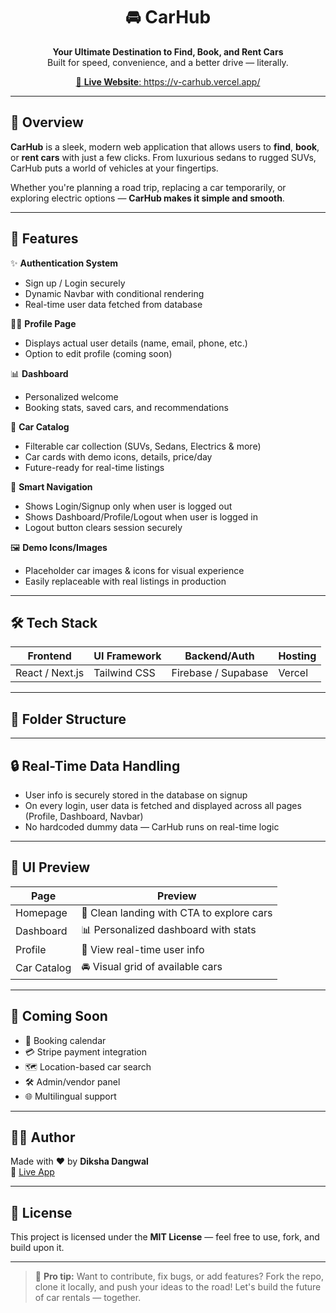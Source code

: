 <h1 align="center">🚘 CarHub</h1>

<p align="center">
  <b>Your Ultimate Destination to Find, Book, and Rent Cars</b> <br/>
  Built for speed, convenience, and a better drive — literally.
</p>

<p align="center">
  <a href="https://v-carhub.vercel.app/">
    🔗 <b>Live Website</b>: https://v-carhub.vercel.app/
  </a>
</p>

---

## 🌟 Overview

**CarHub** is a sleek, modern web application that allows users to **find**, **book**, or **rent cars** with just a few clicks. From luxurious sedans to rugged SUVs, CarHub puts a world of vehicles at your fingertips.

Whether you're planning a road trip, replacing a car temporarily, or exploring electric options — **CarHub makes it simple and smooth**.

---

## 🚀 Features

✨ **Authentication System**  
- Sign up / Login securely  
- Dynamic Navbar with conditional rendering  
- Real-time user data fetched from database

🧑‍💼 **Profile Page**  
- Displays actual user details (name, email, phone, etc.)  
- Option to edit profile (coming soon)

📊 **Dashboard**  
- Personalized welcome  
- Booking stats, saved cars, and recommendations

🚗 **Car Catalog**  
- Filterable car collection (SUVs, Sedans, Electrics & more)  
- Car cards with demo icons, details, price/day  
- Future-ready for real-time listings

🧠 **Smart Navigation**  
- Shows Login/Signup only when user is logged out  
- Shows Dashboard/Profile/Logout when user is logged in  
- Logout button clears session securely

🖼️ **Demo Icons/Images**  
- Placeholder car images & icons for visual experience  
- Easily replaceable with real listings in production

---

## 🛠️ Tech Stack

| Frontend | UI Framework | Backend/Auth | Hosting |
|----------|--------------|--------------|---------|
| React / Next.js | Tailwind CSS | Firebase / Supabase | Vercel |

---

## 📁 Folder Structure

---

## 🔒 Real-Time Data Handling

- User info is securely stored in the database on signup
- On every login, user data is fetched and displayed across all pages (Profile, Dashboard, Navbar)
- No hardcoded dummy data — CarHub runs on real-time logic

---

## 🌈 UI Preview

| Page        | Preview |
|-------------|---------|
| Homepage    | 🏡 Clean landing with CTA to explore cars |
| Dashboard   | 📊 Personalized dashboard with stats |
| Profile     | 🧑 View real-time user info |
| Car Catalog | 🚘 Visual grid of available cars |

---

## 📌 Coming Soon

- 📆 Booking calendar
- 💳 Stripe payment integration
- 🗺️ Location-based car search
- 🛠️ Admin/vendor panel
- 🌐 Multilingual support

---

## 👨‍💻 Author

Made with ❤️ by **Diksha Dangwal**  
🔗 [Live App](https://v-carhub.vercel.app/)

---

## 📜 License

This project is licensed under the **MIT License** — feel free to use, fork, and build upon it.

---

> 🚀 **Pro tip:** Want to contribute, fix bugs, or add features? Fork the repo, clone it locally, and push your ideas to the road! Let's build the future of car rentals — together.
